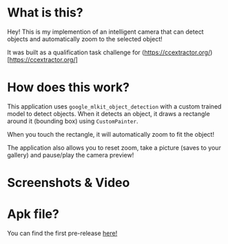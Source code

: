 # What is this?
Hey! This is my implemention of an intelligent camera that can detect objects and automatically zoom to the selected object!

It was built as a qualification task challenge for (https://ccextractor.org/)[https://ccextractor.org/]

# How does this work?

This application uses `google_mlkit_object_detection` with a custom trained model to detect objects. When it detects an object, it draws a rectangle around it (bounding box) using `CustomPainter`.

When you touch the rectangle, it will automatically zoom to fit the object!

The application also allows you to reset zoom, take a picture (saves to your gallery) and pause/play the camera preview!

# Screenshots & Video


# Apk file?
You can find the first pre-release [here!](https://github.com/MarkisDev/caninecam/releases/tag/release)
